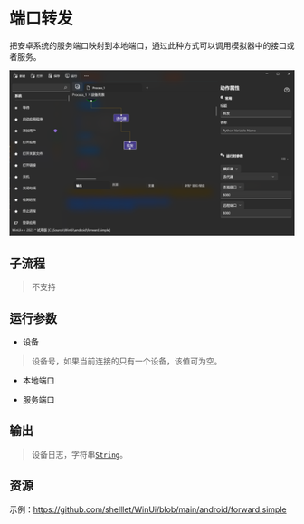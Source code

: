 # 端口转发 
把安卓系统的服务端口映射到本地端口，通过此种方式可以调用模拟器中的接口或者服务。

![AdbForward](./images/03.png ':size=90%')

## 子流程

> 不支持

## 运行参数


* 设备
> 设备号，如果当前连接的只有一个设备，该值可为空。

* 本地端口
>
* 服务端口
>

## 输出
> 设备日志，字符串[`String`](./types/String.md)。

## 资源

示例：https://github.com/shelllet/WinUi/blob/main/android/forward.simple

